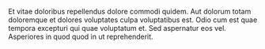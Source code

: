 Et vitae doloribus repellendus dolore commodi quidem. Aut dolorum totam doloremque et dolores voluptates culpa voluptatibus est. Odio cum est quae tempora excepturi qui quae voluptatum et. Sed aspernatur eos vel. Asperiores in quod quod in ut reprehenderit.